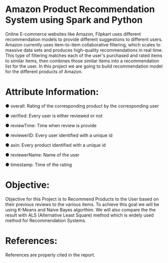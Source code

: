 # Amazon Product Recommendation System using Spark and Python 

Online E-commerce websites like Amazon, Filpkart uses different recommendation models to provide different suggestions to different users. 
Amazon currently uses item-to-item collaborative filtering, which scales to massive data sets and produces high-quality recommendations in real time. 
This type of filtering matches each of the user's purchased and rated items to similar items, then combines those similar items into a recommendation list for the user. 
In this project we are going to build recommendation model for the different products of Amazon.

# Attribute Information:

● overall: Rating of the corresponding product by the corresponding user

● verified: Every user is either reviewed or not

● reviewTime: Time when review is provide

● reviewerID: Every user identified with a unique id

● asin: Every product identified with a unique id

● reviewerName: Name of the user

● timestamp: Time of the rating

# Objective:

Objective for this Project is to Recommend Products to the User based on their previous reviews to the various items. To achieve this goal we will be using K-Means and Naive Bayes algorthim. We will also compare the the result with ALS (Alternative Least Square)
method which is widely used method for Recommendation Systems.

# References:

References are properly cited in the report.

